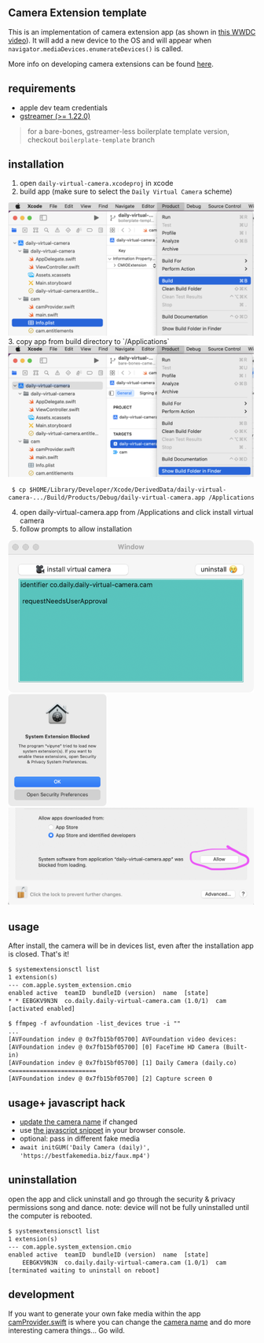 Camera Extension template
------

This is an implementation of camera extension app (as shown in [this WWDC video](https://developer.apple.com/videos/play/wwdc2022/10022/)).  It will add a new device to the OS and will appear when `navigator.mediaDevices.enumerateDevices()` is called.

More info on developing camera extensions can be found [here](https://developer.apple.com/documentation/coremediaio/creating_a_camera_extension_with_core_media_i_o).

## requirements
- apple dev team credentials
- [gstreamer (>= 1.22.0)](https://gstreamer.freedesktop.org/pkg/osx/1.22.0/)
> for a bare-bones, gstreamer-less boilerplate template version, checkout `boilerplate-template` branch

## installation
1. open `daily-virtual-camera.xcodeproj` in xcode
2. build app (make sure to select the `Daily Virtual Camera` scheme)
<img src="./readme-images/build.png" width="500">
3. copy app from build directory to `/Applications`
<img src="./readme-images/showbuild.png" width="500">

```
 $ cp $HOME/Library/Developer/Xcode/DerivedData/daily-virtual-camera-.../Build/Products/Debug/daily-virtual-camera.app /Applications
```
4. open daily-virtual-camera.app from /Applications and click install virtual camera
6. follow prompts to allow installation
<img src="./readme-images/needs.png" width="500">
<img src="./readme-images/blocked.png" width="200">
<img src="./readme-images/allow.png" width="500">

## usage
After install, the camera will be in devices list, even after the installation app is closed. That's it!
```
$ systemextensionsctl list
1 extension(s)
--- com.apple.system_extension.cmio
enabled active  teamID  bundleID (version)  name  [state]
* * EEBGKV9N3N  co.daily.daily-virtual-camera.cam (1.0/1)  cam [activated enabled]
```

```
$ ffmpeg -f avfoundation -list_devices true -i ""
...
[AVFoundation indev @ 0x7fb15bf05700] AVFoundation video devices:
[AVFoundation indev @ 0x7fb15bf05700] [0] FaceTime HD Camera (Built-in)
[AVFoundation indev @ 0x7fb15bf05700] [1] Daily Camera (daily.co) <========================
[AVFoundation indev @ 0x7fb15bf05700] [2] Capture screen 0
```

## usage+ javascript hack

* [update the camera name](https://github.com/daily-virtual-camera/macos-camera-extension/blob/main/browserConsoleSnippet.js#L42) if changed
* use [the javascript snippet](https://github.com/daily-virtual-camera/macos-camera-extension/blob/main/browserConsoleSnippet.js) in your browser console.
* optional: pass in different fake media
* `await initGUM('Daily Camera (daily)', 'https://bestfakemedia.biz/faux.mp4')`

## uninstallation
open the app and click uninstall and go through the security & privacy permissions song and dance.
note: device will not be fully uninstalled until the computer is rebooted.

```
$ systemextensionsctl list
1 extension(s)
--- com.apple.system_extension.cmio
enabled active  teamID  bundleID (version)  name  [state]
    EEBGKV9N3N  co.daily.daily-virtual-camera.cam (1.0/1)  cam [terminated waiting to uninstall on reboot]
```

## development

If you want to generate your own fake media within the app [camProvider.swift](https://github.com/daily-virtual-camera/macos-camera-extension/blob/main/cam/camProvider.swift#L93-L160) is where you can change the [camera name](https://github.com/daily-virtual-camera/macos-camera-extension/blob/main/cam/camProvider.swift#L15) and do more interesting camera things... Go wild.
